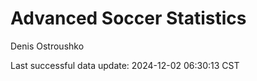 # Advanced Soccer Statistics
Denis Ostroushko

<!-- gfm -->

Last successful data update: 2024-12-02 06:30:13 CST
